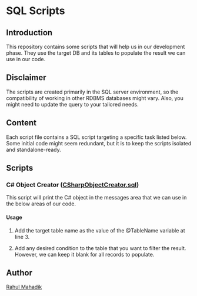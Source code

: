 # SQL Scripts

## Introduction

This repository contains some scripts that will help us in our development phase. They use the target DB and its tables to populate the result we can use in our code.

## Disclaimer

The scripts are created primarily in the SQL server environment, so the compatibility of working in other RDBMS databases might vary. Also, you might need to update the query to your tailored needs.

## Content

Each script file contains a SQL script targeting a specific task listed below. Some initial code might seem redundant, but it is to keep the scripts isolated and standalone-ready.

## Scripts

### C# Object Creator ([CSharpObjectCreator.sql](/Scripts/CSharpObjectCreator.sql))

This script will print the C# object in the messages area that we can use in the below areas of our code.

#### Usage

1. Add the target table name as the value of the @TableName variable at line 3.

2. Add any desired condition to the table that you want to filter the result. However, we can keep it blank for all records to populate.

## Author

[Rahul Mahadik](https://github.com/mahadikrahul)
